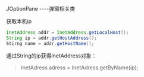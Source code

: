 JOptionPane  ----弹窗相关类

获取本机ip

```java
InetAddress addr = InetAddress.getLocalHost();
String ip = addr.getHostAddress();
Stirng name = addr.getHostName();
```

通过String的ip获得InetAddress对象：

> InetAdress adress = InetAdress.getByName(ip);